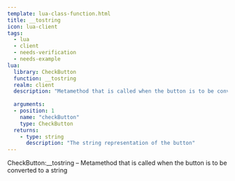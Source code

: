 ```yaml
---
template: lua-class-function.html
title: __tostring
icon: lua-client
tags:
  - lua
  - client
  - needs-verification
  - needs-example
lua:
  library: CheckButton
  function: __tostring
  realm: client
  description: "Metamethod that is called when the button is to be converted to a string"
  
  arguments:
  - position: 1
    name: "checkButton"
    type: CheckButton
  returns:
    - type: string
      description: "The string representation of the button"
---
```


<div class="lua__search__keywords">
CheckButton:__tostring &#x2013; Metamethod that is called when the button is to be converted to a string
</div>
